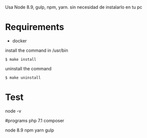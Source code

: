Usa Node 8.9, gulp, npm, yarn. sin necesidad de instalarlo en tu pc

# Requirements
* docker


install the command in /usr/bin
~~~~
$ make install
~~~~

uninstall the command

~~~~
$ make uninstall
~~~~

# Test
node -v

#programs
php 7.1
composer

node 8.9
npm
yarn
gulp